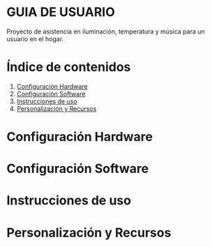 # GUIA DE USUARIO
Proyecto de asistencia en iluminación, temperatura y música para un usuario en el hogar.

# Índice de contenidos
  1. [Configuración Hardware](https://github.com/luicalrob/G5-Proyecto_IOT-Domotica/blob/main_FINAL/Guia%20de%20Usuario.md#configuraci%C3%B3n-hardware)
  2. [Configuración Software](https://github.com/luicalrob/G5-Proyecto_IOT-Domotica/blob/main/README.md#prerequesitos-software)
  3. [Instrucciones de uso](https://github.com/luicalrob/G5-Proyecto_IOT-Domotica/blob/main/README.md#prerequesitos-hardware)
  4. [Personalización y Recursos](https://github.com/luicalrob/G5-Proyecto_IOT-Domotica/blob/main/README.md#organizaci%C3%B3n-del-proyecto)


# Configuración Hardware
# Configuración Software
# Instrucciones de uso
# Personalización y Recursos

